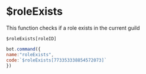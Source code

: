 # $roleExists

This function checks if a role exists in the current guild

```text
$roleExists[roleID]
```

```javascript
bot.command({
name:"roleExists",
code:`$roleExists[773353338854572073]`
})
```

